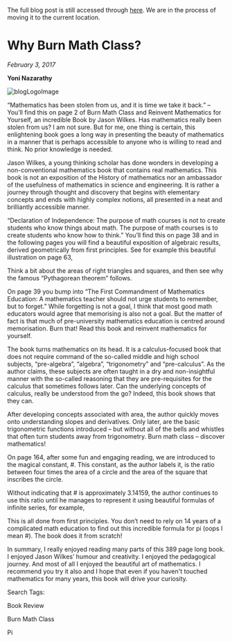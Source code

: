 The full blog post is still accessed through [here](https://www.1onepsilon.com/single-post/2017/01/20/Why-Burn-Math-Class). We are in the process of moving it to the current location.


# Why Burn Math Class?
*February 3, 2017*

**Yoni Nazarathy**

![blogLogoImage](https://es-app.com/assets/dch5fH.png) 

“Mathematics has been stolen from us, and it is time we take it back.” – You’ll find this on page 2 of Burn Math Class and Reinvent Mathematics for Yourself, an incredible Book by Jason Wilkes. Has mathematics really been stolen from us? I am not sure. But for me, one thing is certain, this enlightening book goes a long way in presenting the beauty of mathematics in a manner that is perhaps accessible to anyone who is willing to read and think. No prior knowledge is needed.

 

Jason Wilkes, a young thinking scholar has done wonders in developing a non-conventional mathematics book that contains real mathematics. This book is not an exposition of the History of mathematics nor an ambassador of the usefulness of mathematics in science and engineering. It is rather a journey through thought and discovery that begins with elementary concepts and ends with highly complex notions, all presented in a neat and brilliantly accessible manner.

 

“Declaration of Independence: The purpose of math courses is not to create students who know things about math. The purpose of math courses is to create students who know how to think.” You’ll find this on page 38 and in the following pages you will find a beautiful exposition of algebraic results, derived geometrically from first principles. See for example this beautiful illustration on page 63,


Think a bit about the areas of right triangles and squares, and then see why the famous “Pythagorean theorem” follows.

 

On page 39 you bump into “The First Commandment of Mathematics Education: A mathematics teacher should not urge students to remember, but to forget.” While forgetting is not a goal, I think that most good math educators would agree that memorising is also not a goal. But the matter of fact is that much of pre-university mathematics education is centred around memorisation. Burn that! Read this book and reinvent mathematics for yourself.

 

The book turns mathematics on its head. It is a calculus-focused book that does not require command of the so-called middle and high school subjects, “pre-algebra”, “algebra”, “trigonometry” and “pre-calculus”. As the author claims, these subjects are often taught in a dry and non-insightful manner with the so-called reasoning that they are pre-requisites for the calculus that sometimes follows later. Can the underlying concepts of calculus, really be understood from the go? Indeed, this book shows that they can.

 

After developing concepts associated with area, the author quickly moves onto understanding slopes and derivatives. Only later, are the basic trigonometric functions introduced – but without all of the bells and whistles that often turn students away from trigonometry. Burn math class – discover mathematics!

 

On page 164, after some fun and engaging reading, we are introduced to the magical constant, #. This constant, as the author labels it, is the ratio between four times the area of a circle and the area of the square that inscribes the circle.

 

Without indicating that # is approximately 3.14159, the author continues to use this ratio until he manages to represent it using beautiful formulas of infinite series, for example,

 


This is all done from first principles. You don’t need to rely on 14 years of a complicated math education to find out this incredible formula for pi (oops I mean #). The book does it from scratch!

 

In summary, I really enjoyed reading many parts of this 389 page long book. I enjoyed Jason Wilkes’ humour and creativity. I enjoyed the pedagogical journey. And most of all I enjoyed the beautiful art of mathematics. I recommend you try it also and I hope that even if you haven't touched mathematics for many years, this book will drive your curiosity.

 

 

Search Tags:

Book Review

Burn Math Class

Pi

